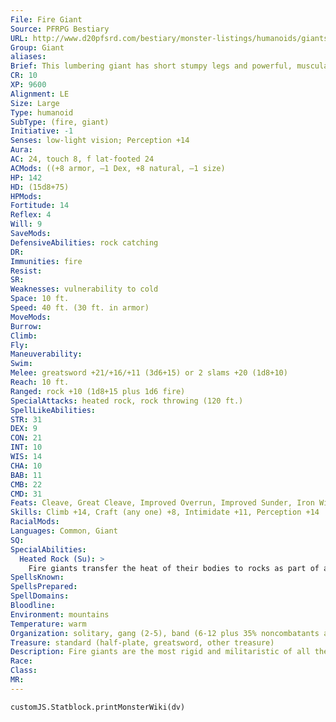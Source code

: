 ```yaml
---
File: Fire Giant
Source: PFRPG Bestiary
URL: http://www.d20pfsrd.com/bestiary/monster-listings/humanoids/giants/giant-true/fire-giant
Group: Giant
aliases: 
Brief: This lumbering giant has short stumpy legs and powerful, muscular arms. Its hair and beard seem to be made of fire.
CR: 10
XP: 9600
Alignment: LE
Size: Large
Type: humanoid
SubType: (fire, giant)
Initiative: -1
Senses: low-light vision; Perception +14
Aura: 
AC: 24, touch 8, f lat-footed 24
ACMods: ((+8 armor, –1 Dex, +8 natural, –1 size)
HP: 142
HD: (15d8+75)
HPMods: 
Fortitude: 14
Reflex: 4
Will: 9
SaveMods: 
DefensiveAbilities: rock catching
DR: 
Immunities: fire
Resist: 
SR: 
Weaknesses: vulnerability to cold
Space: 10 ft.
Speed: 40 ft. (30 ft. in armor)
MoveMods: 
Burrow: 
Climb: 
Fly: 
Maneuverability: 
Swim: 
Melee: greatsword +21/+16/+11 (3d6+15) or 2 slams +20 (1d8+10)
Reach: 10 ft.
Ranged: rock +10 (1d8+15 plus 1d6 fire)
SpecialAttacks: heated rock, rock throwing (120 ft.)
SpellLikeAbilities: 
STR: 31
DEX: 9
CON: 21
INT: 10
WIS: 14
CHA: 10
BAB: 11
CMB: 22
CMD: 31
Feats: Cleave, Great Cleave, Improved Overrun, Improved Sunder, Iron Will, Martial Weapon Proficiency (greatsword), Power Attack, Weapon Focus (greatsword)
Skills: Climb +14, Craft (any one) +8, Intimidate +11, Perception +14
RacialMods: 
Languages: Common, Giant
SQ: 
SpecialAbilities:
  Heated Rock (Su): >
    Fire giants transfer the heat of their bodies to rocks as part of an attack action when they throw rocks. A heated rock deals 1d6 points of additional fire damage on a hit.
SpellsKnown: 
SpellsPrepared: 
SpellDomains: 
Bloodline: 
Environment: mountains
Temperature: warm
Organization: solitary, gang (2-5), band (6-12 plus 35% noncombatants and 1 adept or cleric of 1st-2nd level), raiding party (6-12 plus 1 adept or sorcerer of 3rd-5th level, 2-5 hell hounds, and 2-3 trolls or ettins), or tribe (20-30 plus 1 adept, cleric, or sorcerer of 6th-7th level; 1 fighter or ranger of 8th-9th level as king; and 17-38 hell hounds, 12-22 trolls, 7-12 ettins, and 1-2 young red dragons)
Treasure: standard (half-plate, greatsword, other treasure)
Description: Fire giants are the most rigid and militaristic of all the giant races. They constantly train for war and practice brutal tactics on anyone and everyone that gets in their way. Their rigid command structure is complete with soldiers, officers, and even generals, and they obey orders from their kings unquestioningly.  Fire giants have bright orange hair that flickers and glows almost as if it were af lame. An adult male is 12 to 16 feet tall, has a chest that measures 9 feet around, and weighs about 7,000 pounds. Females are slightly shorter and lighter. Fire giants can live to be 350 years old.  Fire giants wear sturdy cloth or leather garments colored red, orange, yellow, or black. Warriors wear helmets and half-plate armor of blackened steel and wield large greatswords that they use to cut swaths across the battlefield. In large groups, fire giants fight with brutal and efficient group tactics, and aren't afraid to sacrifice one or two of their members to draw an enemy into an ambush.  Fire giants prefer hot locations-the hotter, the better.  They've been found in deserts, volcanoes, hot springs, and deep beneath the earth near lava vents. They live in castles, walled settlements, or large caverns, and the design of these locations reflects their rigid, militaristic lifestyle, with officers living in better quarters than the rank-and-file.
Race: 
Class: 
MR: 
---
```

```dataviewjs
customJS.Statblock.printMonsterWiki(dv)
```
